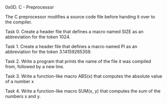 0x0D. C - Preprocessor

The C preprocessor modifies a source code file before handing it over to the compiler.

Task 0. Create a header file that defines a macro named SIZE as an abbreviation for the token 1024.

Task 1. Create a header file that defines a macro named PI as an abbreviation for the token 3.14159265359.

Task 2. Write a program that prints the name of the file it was compiled from, followed by a new line.

Task 3. Write a function-like macro ABS(x) that computes the absolute value of a number x

Task 4. Write a function-like macro SUM(x, y) that computes the sum of the numbers x and y.
